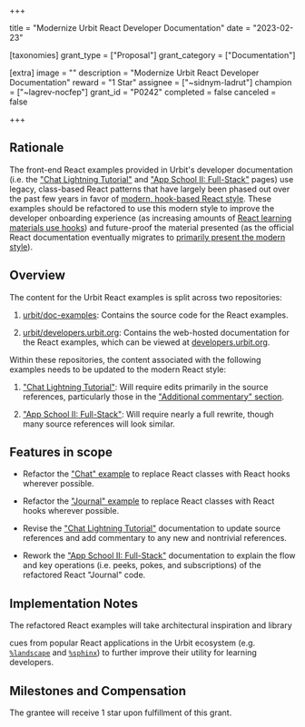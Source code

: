 +++

title = "Modernize Urbit React Developer Documentation"
date = "2023-02-23"

[taxonomies]
grant_type = ["Proposal"]
grant_category = ["Documentation"]

[extra]
image = ""
description = "Modernize Urbit React Developer Documentation"
reward = "1 Star"
assignee = ["~sidnym-ladrut"]
champion = ["~lagrev-nocfep"]
grant_id = "P0242"
completed = false
canceled = false

+++

## Rationale ##



The front-end React examples provided in Urbit's developer documentation (i.e. the ["Chat Lightning Tutorial"][ex-1] and ["App School II: Full-Stack"][ex-2] pages) use legacy, class-based React patterns that have largely been phased out over the past few years in favor of [modern, hook-based React style][re-hook]. These examples should be refactored to use this modern style to improve the developer onboarding experience (as increasing amounts of [React learning materials use hooks][re-tut]) and future-proof the material presented (as the official React documentation eventually migrates to [primarily present the modern style][re-docs]).



## Overview ##



The content for the Urbit React examples is split across two repositories:



1. [urbit/doc-examples][git-ex]: Contains the source code for the React examples.

2. [urbit/developers.urbit.org][git-org]: Contains the web-hosted documentation for the React examples, which can be viewed at [developers.urbit.org](developers.urbit.org).



Within these repositories, the content associated with the following examples needs to be updated to the modern React style:



1. ["Chat Lightning Tutorial"][ex-1]: Will require edits primarily in the source references, particularly those in the ["Additional commentary" section][ex-1-edit].

2. ["App School II: Full-Stack"][ex-2]: Will require nearly a full rewrite, though many source references will look similar.



## Features in scope ##



- Refactor the ["Chat" example][git-chat-src] to replace React classes with React hooks wherever possible.

- Refactor the ["Journal" example][git-jour-src] to replace React classes with React hooks wherever possible.

- Revise the ["Chat Lightning Tutorial"][git-chat-doc] documentation to update source references and add commentary to any new and nontrivial references.

- Rework the ["App School II: Full-Stack"][git-jour-doc] documentation to explain the flow and key operations (i.e. peeks, pokes, and subscriptions) of the refactored React "Journal" code.



## Implementation Notes ##



The refactored React examples will take architectural inspiration and library

cues from popular React applications in the Urbit ecosystem (e.g. [`%landscape`][git-landscape] and [`%sphinx`][git-sphinx]) to further improve their utility for learning developers.



## Milestones and Compensation ##



The grantee will receive 1 star upon fulfillment of this grant.





[git-ex]: https://github.com/urbit/docs-examples

[git-org]: https://github.com/urbit/developers.urbit.org

[git-chat-src]: https://github.com/urbit/docs-examples/blob/main/chat-app/react-frontend/src/App.jsx

[git-chat-doc]: https://github.com/urbit/developers.urbit.org/blob/main/content/guides/quickstart/chat-guide.md

[git-jour-src]: https://github.com/urbit/docs-examples/blob/main/journal-app/ui/src/App.js

[git-jour-doc]: https://github.com/urbit/developers.urbit.org/blob/main/content/guides/core/app-school-full-stack/7-app-logic.md

[git-landscape]: https://github.com/tloncorp/landscape-apps

[git-sphinx]: https://github.com/arthyn/sphinx



[re-hook]: https://reactjs.org/blog/2019/02/06/react-v16.8.0.html

[re-tut]: https://beta.reactjs.org/learn/tutorial-tic-tac-toe

[re-docs]: https://beta.reactjs.org/



[ex-1]: https://developers.urbit.org/guides/quickstart/chat-guide

[ex-1-edit]: https://developers.urbit.org/guides/quickstart/chat-guide#additional-commentary

[ex-2]: https://developers.urbit.org/guides/core/app-school-full-stack/7-app-logic

[ex-2-get]: https://developers.urbit.org/guides/core/app-school-full-stack/7-app-logic#getting-entries

[ex-2-sub]: https://developers.urbit.org/guides/core/app-school-full-stack/7-app-logic#subscription

[ex-2-add]: https://developers.urbit.org/guides/core/app-school-full-stack/7-app-logic#add-edit-delete

